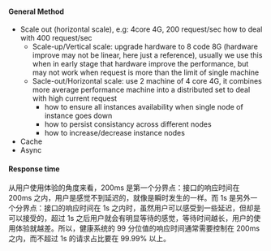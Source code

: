 #### General Method
- Scale out (horizontal scale), e.g: 4core 4G, 200 request/sec how to deal with 400 request/sec
	- Scale-up/Vertical scale: upgrade hardware to 8 code 8G (hardware improve may not be linear, here just a reference), usually we use this when in early stage that hardware improve the performance, but may not work when request is more than the limit of single machine
	- Sacle-out/Horizontal scale: use 2 machine of 4 core 4G, it combines more average performance machine into a distributed set to deal with high current request
		- how to ensure all instances availability when single node of instance goes down
		- how to persist consistancy across different nodes
		- how to increase/decrease instance nodes
- Cache
- Async
#### Response time
从用户使用体验的角度来看，200ms 是第一个分界点：接口的响应时间在 200ms 之内，用户是感觉不到延迟的，就像是瞬时发生的一样。而 1s 是另外一个分界点：接口的响应时间在 1s 之内时，虽然用户可以感受到一些延迟，但却是可以接受的，超过 1s 之后用户就会有明显等待的感觉，等待时间越长，用户的使用体验就越差。所以，健康系统的 99 分位值的响应时间通常需要控制在 200ms 之内，而不超过 1s 的请求占比要在 99.99% 以上。
<!--stackedit_data:
eyJoaXN0b3J5IjpbMzM4NDc4MDczXX0=
-->